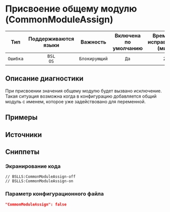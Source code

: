 # Присвоение общему модулю (CommonModuleAssign)

 Тип | Поддерживаются<br>языки | Важность | Включена<br>по умолчанию | Время на<br>исправление (мин) | Тэги 
 :-: | :-: | :-: | :-: | :-: | :-: 
 `Ошибка` | `BSL`<br>`OS` | `Блокирующий` | `Да` | `2` | `error` 

<!-- Блоки выше заполняются автоматически, не трогать -->
## Описание диагностики
<!-- Описание диагностики заполняется вручную. Необходимо понятным языком описать смысл и схему работу -->

При присвоении значения общему модулю будет вызвано исключение. 
Такая ситуация возможна когда в конфигурацию добавляется общий модуль с 
именем, которое уже задействовано для переменной. 

## Примеры
<!-- В данном разделе приводятся примеры, на которые диагностика срабатывает, а также можно привести пример, как можно исправить ситуацию -->

## Источники
<!-- Необходимо указывать ссылки на все источники, из которых почерпнута информация для создания диагностики -->

## Сниппеты

<!-- Блоки ниже заполняются автоматически, не трогать -->
### Экранирование кода

```bsl
// BSLLS:CommonModuleAssign-off
// BSLLS:CommonModuleAssign-on
```

### Параметр конфигурационного файла

```json
"CommonModuleAssign": false
```
